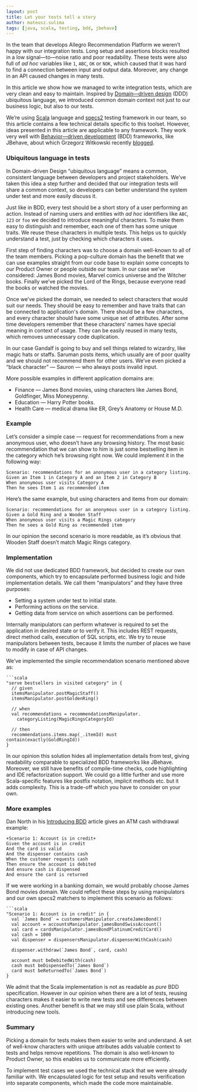 ```yaml
---
layout: post
title: Let your tests tell a story
author: mateusz.sulima
tags: [java, scala, testing, bdd, jbehave]
---
```


In the team that develops Allegro Recommendation Platform we weren’t happy with our integration tests. Long setup and
assertions blocks resulted in a low signal—to—noise ratio and poor readability. These tests were also full of _ad hoc_
variables like `1`, `ABC`, `OK` or `NOK`, which caused that it was hard to find a connection between input and output
data. Moreover, any change in an API caused changes in many tests.

In this article we show how we managed to write integration tests, which are very clean and easy to maintain. Inspired
by [Domain—driven design](https://en.wikipedia.org/wiki/Domain-driven_design) (DDD) ubiquitous language, we introduced
common domain context not just to our business logic, but also to our tests.

We’re using [Scala](http://www.scala-lang.org/) language and [specs2](https://etorreborre.github.io/specs2/) testing
framework in our team, so this article contains a few technical details specific to this toolset. However, ideas
presented in this article are applicable to any framework. They work very well with
[Behavior—driven development](https://en.wikipedia.org/wiki/Behavior-driven_development) (BDD) frameworks, like JBehave,
about which Grzegorz Witkowski recently
[blogged](http://allegrotech.io/acceptance-testing-with-jbehave-and-gradle.html).

### Ubiquitous language in tests

In Domain-driven Design “ubiquitous language” means a common, consistent language between developers and project
stakeholders. We’ve taken this idea a step further and decided that our integration tests will share a common context,
so developers can better understand the system under test and more easily discuss it.

Just like in BDD, every test should be a short story of a user performing an action. Instead of naming users and entities
with _ad hoc_ identifiers like `ABC`, `123` or `foo` we decided to introduce meaningful characters.
To make them easy to distinguish and remember, each one of them has some unique traits.
We reuse these characters in multiple tests. This helps us to quickly understand a test, just by checking which characters it uses.

First step of finding characters was to choose a domain well-known to all of the team members. Picking a pop-culture
domain has the benefit that we can use examples straight from our code base to explain some concepts to our Product Owner
or people outside our team. In our case we’ve considered: James Bond movies, Marvel comics universe
and the Witcher books. Finally we’ve picked the Lord of the Rings, because everyone read the books or watched the movies.

Once we’ve picked the domain, we needed to select characters that would suit our needs. They should be easy to remember
and have traits that can be connected to application's domain. There should be a few characters, and every character
should have some unique set of attributes. After some time developers remember that these characters’ names have
special meaning in context of usage. They can be easily reused in many tests, which removes unnecessary code duplication.

In our case Gandalf is going to buy and sell things related to wizardry, like magic hats or staffs. Saruman posts items,
which usually are of poor quality and we should not recommend them for other users. We’ve even picked a
“black character” — Sauron — who always posts invalid input.

More possible examples in different application domains are:

- Finance — James Bond movies, using characters like James Bond, Goldfinger, Miss Moneypenny.
- Education — Harry Potter books.
- Health Care — medical drama like ER, Grey’s Anatomy or House M.D.

### Example

Let’s consider a simple case — request for recommendations from a new anonymous user, who doesn’t have any browsing
history. The most basic recommendation that we can show to him is just some bestselling item in the category which he’s
browsing right now. We could implement it in the following way:

    Scenario: recommendations for an anonymous user in a category listing.
    Given an Item 1 in Category A and an Item 2 in Category B
    When anonymous user visits Category A
    Then he sees Item 1 as recommended item

Here’s the same example, but using characters and items from our domain:

    Scenario: recommendations for an anonymous user in a category listing.
    Given a Gold Ring and a Wooden Staff
    When anonymous user visits a Magic Rings category
    Then he sees a Gold Ring as recommended item

In our opinion the second scenario is more readable, as it’s obvious that Wooden Staff doesn’t match Magic Rings
category.

### Implementation

We did not use dedicated BDD framework, but decided to create our own components, which try to encapsulate performed
business logic and hide implementation details. We call them “manipulators” and they have three purposes:

- Setting a system under test to initial state.
- Performing actions on the service.
- Getting data from service on which assertions can be performed.

Internally manipulators can perform whatever is required to set the application in desired state or to verify it.
This includes REST requests, direct method calls, execution of SQL scripts, etc. We try to reuse manipulators between
tests, because it limits the number of places we have to modify in case of API changes.

We’ve implemented the simple recommendation scenario mentioned above as:

    ```scala
    "serve bestsellers in visited category" in {
      // given
      itemsManipulator.postMagicStaff()
      itemsManipulator.postGoldenRing()

      // when
      val recommendations = recommendationsManipulator.
        categoryListing(MagicRingsCategoryId)

      // then
      recommendations.items.map(_.itemId) must contain(exactly(GoldRingId))
    }

In our opinion this solution hides all implementation details from test, giving readability comparable to specialized
BDD frameworks like JBehave. Moreover, we still have benefits of compile-time checks, code highlighting and IDE
refactorization support. We could go a little further and use more Scala-specific features like postfix notation,
implicit methods etc. but it adds complexity. This is a trade-off which you have to consider on your own.

### More examples

Dan North in his [Introducing BDD](http://dannorth.net/introducing-bdd/) article gives an ATM cash withdrawal example:

    +Scenario 1: Account is in credit+
    Given the account is in credit
    And the card is valid
    And the dispenser contains cash
    When the customer requests cash
    Then ensure the account is debited
    And ensure cash is dispensed
    And ensure the card is returned

If we were working in a banking domain, we would probably choose James Bond movies domain. We could reflect these steps
by using manipulators and our own specs2 matchers to implement this scenario as follows:

    ```scala
    "Scenario 1: Account is in credit" in {
      val `James Bond` = customersManipulator.createJamesBond()
      val account = accountsManipulator.jamesBondSwissAccount()
      val card = cardsManipulator.jamesBondPlatinumCreditCard()
      val cash = 1000
      val dispenser = dispensersManipulator.dispenserWithCash(cash)

      dispenser.withdraw(`James Bond`, card, cash)

      account must beDebitedWith(cash)
      cash must beDispensedTo(`James Bond`)
      card must beReturnedTo(`James Bond`)
    }

We admit that the Scala implementation is not as readable as _pure_ BDD specification. However in our opinion when there
are a lot of tests, reusing characters makes it easier to write new tests and see differences between existing ones.
Another benefit is that we may still use plain Scala, without introducing new tools.

### Summary

Picking a domain for tests makes them easier to write and understand. A set of well-know characters with unique
attributes adds valuable context to tests and helps remove repetitions. The domain is also well-known to
Product Owner, so this enables us to communicate more efficiently.

To implement test cases we used the technical stack that we were already familiar with. We encapsulated logic for
test setup and results verification into separate components, which made the code more maintainable.
